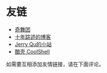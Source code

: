 # 友链

* [奇舞团](https://75team.com/post/list)
* [十年踪迹的博客](https://www.h5jun.com/)
* [Jerry Qu的小站](https://imququ.com/)
* [酷壳 CoolShell](https://coolshell.cn/)

如需要互相添加友情链接，请在下面评论。

<div id="SOHUCS" sid="friends" ></div>
<script src="https://blog-1252791686.cos.ap-beijing.myqcloud.com/js/sohucs.js"></script>
